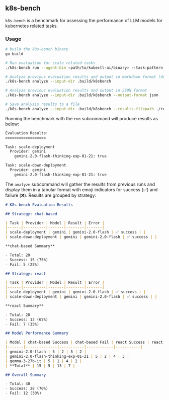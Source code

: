 ## k8s-bench

`k8s-bench` is a benchmark for assessing the performance of LLM models for kubernetes related tasks.


### Usage

```sh
# build the k8s-bench binary
go build

# Run evaluation for scale related tasks
./k8s-bench run --agent-bin <path/to/kubectl-ai/binary> --task-pattern scale --kubeconfig <path/to/kubeconfig>

# Analyze previous evaluation results and output in markdown format (default)
./k8s-bench analyze --input-dir .build/k8sbench

# Analyze previous evaluation results and output in JSON format
./k8s-bench analyze --input-dir .build/k8sbench --output-format json

# Save analysis results to a file
./k8s-bench analyze --input-dir .build/k8sbench --results-filepath ./results.md
```

Running the benchmark with the `run` subcommand will produce results as below:

```sh
Evaluation Results:
==================

Task: scale-deployment
  Provider: gemini
    gemini-2.0-flash-thinking-exp-01-21: true

Task: scale-down-deployment
  Provider: gemini
    gemini-2.0-flash-thinking-exp-01-21: true
```

The `analyze` subcommand will gather the results from previous runs and display them in a tabular format with emoji indicators for success (✅) and failure (❌). Results are grouped by strategy:

```markdown
# K8s-bench Evaluation Results

## Strategy: chat-based

| Task | Provider | Model | Result | Error |
|------|----------|-------|--------|-------|
| scale-deployment | gemini | gemini-2.0-flash | ✅ success | |
| scale-down-deployment | gemini | gemini-2.0-flash | ✅ success | |

**chat-based Summary**

- Total: 20
- Success: 15 (75%)
- Fail: 5 (25%)

## Strategy: react

| Task | Provider | Model | Result | Error |
|------|----------|-------|--------|-------|
| scale-deployment | gemini | gemini-2.0-flash | ✅ success | |
| scale-down-deployment | gemini | gemini-2.0-flash | ✅ success | |

**react Summary**

- Total: 20
- Success: 13 (65%)
- Fail: 7 (35%)

## Model Performance Summary

| Model | chat-based Success | chat-based Fail | react Success | react Fail |
|-------|--------------|-----------|------------|-----------|
| gemini-2.0-flash | 5 | 2 | 5 | 2 |
| gemini-2.0-flash-thinking-exp-01-21 | 5 | 2 | 4 | 3 |
| gemma-3-27b-it | 5 | 1 | 4 | 2 |
| **Total** | 15 | 5 | 13 | 7 |

## Overall Summary

- Total: 40
- Success: 28 (70%)
- Fail: 12 (30%)